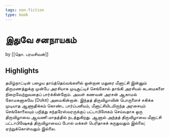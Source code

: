 ```yaml
---
tags: non-fiction
type: book
---
```


# இதுவே சனநாயகம்
by [[தொ. பரமசிவன்]]

## Highlights
தமிழ்நாட்டின் பழைய தாய்த்தெய்வங்களில் ஒன்றான மதுரை மீனாட்சி இன்னும் திருமணத்துக்கு முன்பே அரசியாக முடிசூட்டிச் செங்கோல் தாங்கி அரசியல் கடமைகளை நிறைவேற்றுவதைப் பார்க்கின்றோம். அவள் கணவன் அரசன் ஆகாமல் கோமகனாகவே (Duke) அமைகின்றான். இந்தத் திருவிழாவின் பொருளைச் சகிக்க முடியாத ஆணாதிக்கம் கொண்ட பார்ப்பனியம், மீனாட்சியிடமிருந்த அரசையும் செங்கோலையும் பறித்து சுந்தரேஸ்வரருக்குப் பட்டாபிஶேகம் செய்வதாக ஒரு திருவிழாவை ஆவணி மாதத்தில் நடத்துகிறது. ஆனால் அந்தத் திருவிழாவை மீனாட்சி பட்டாபிஷேகத் திருவிழாவைப் போல் மக்கள் பெரிதாகக் கருதுவதும் இல்லை; ஏற்றுக்கொள்வதும் இல்லை.

